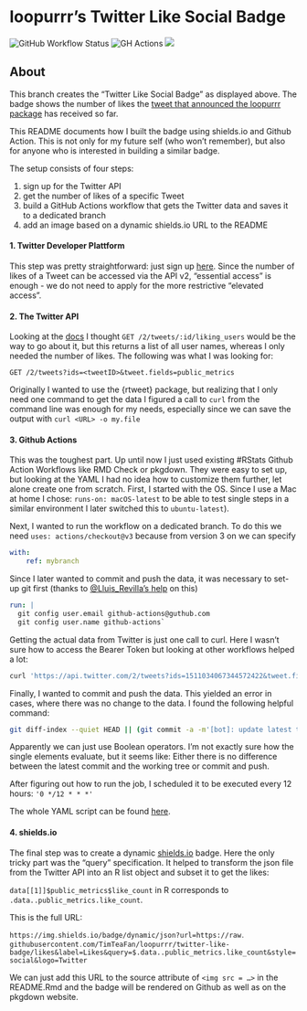 
<!-- README.md is generated from README.Rmd. Please edit that file -->

# loopurrr’s Twitter Like Social Badge

<!-- badges: start -->

![GitHub Workflow
Status](https://img.shields.io/github/workflow/status/TimTeaFan/loopurrr/like-banner?label=bot%20status&logo=Github%20Actions&logoColor=white&style=flat-square)
![GH
Actions](https://img.shields.io/static/v1?label=automated%20with&message=GitHub%20Actions&color=2088FF&logo=GitHub%20Actions&style=flat-square&labelColor=52535e)
[<img src="https://img.shields.io/badge/dynamic/json?url=https://raw.githubusercontent.com/TimTeaFan/loopurrr/twitter-like-badge/likes&label=Likes&query=$.data..public_metrics.like_count&style=social&logo=Twitter">](https://twitter.com/timteafan/status/1511034067344572422?s=21)
<!-- badges: end -->

## About

This branch creates the “Twitter Like Social Badge” as displayed above.
The badge shows the number of likes the [tweet that announced the
loopurrr
package](https://twitter.com/timteafan/status/1511034067344572422?s=21&t=WEhGBqj-5dtsFIYCuAtmpg)
has received so far.

This README documents how I built the badge using shields.io and Github
Action. This is not only for my future self (who won’t remember), but
also for anyone who is interested in building a similar badge.

The setup consists of four steps:

1.  sign up for the Twitter API
2.  get the number of likes of a specific Tweet
3.  build a GitHub Actions workflow that gets the Twitter data and saves
    it to a dedicated branch
4.  add an image based on a dynamic shields.io URL to the README

#### 1. Twitter Developer Plattform

This step was pretty straightforward: just sign up
[here](https://developer.twitter.com). Since the number of likes of a
Tweet can be accessed via the API v2, “essential access” is enough - we
do not need to apply for the more restrictive “elevated access”.

#### 2. The Twitter API

Looking at the
[docs](https://developer.twitter.com/en/docs/twitter-api/tweets/likes/introduction)
I thought `GET /2/tweets/:id/liking_users` would be the way to go about
it, but this returns a list of all user names, whereas I only needed the
number of likes. The following was what I was looking for:

`GET /2/tweets?ids=<tweetID>&tweet.fields=public_metrics`

Originally I wanted to use the {rtweet} package, but realizing that I
only need one command to get the data I figured a call to `curl` from
the command line was enough for my needs, especially since we can save
the output with `curl <URL> -o my.file`

#### 3. Github Actions

This was the toughest part. Up until now I just used existing \#RStats
Github Action Workflows like RMD Check or pkgdown. They were easy to set
up, but looking at the YAML I had no idea how to customize them further,
let alone create one from scratch. First, I started with the OS. Since I
use a Mac at home I chose: `runs-on: macOS-latest` to be able to test
single steps in a similar environment I later switched this to
`ubuntu-latest`).

Next, I wanted to run the workflow on a dedicated branch. To do this we
need `uses: actions/checkout@v3` because from version 3 on we can
specify

``` yaml
with:
    ref: mybranch
```

Since I later wanted to commit and push the data, it was necessary to
set-up git first (thanks to [@Lluis_Revilla’s
help](https://twitter.com/lluis_revilla/status/1524805074337288194?s=21&t=WEhGBqj-5dtsFIYCuAtmpg)
on this)

``` yaml
run: |
  git config user.email github-actions@guthub.com
  git config user.name github-actions`
```

Getting the actual data from Twitter is just one call to curl. Here I
wasn’t sure how to access the Bearer Token but looking at other
workflows helped a lot:

``` sh
curl 'https://api.twitter.com/2/tweets?ids=1511034067344572422&tweet.fields=public_metrics&expansions=attachments.media_keys&media.fields=public_metrics' --header 'Authorization: Bearer ${{ secrets.TWITTER_BEARER_TOKEN }}' -o likes
```

Finally, I wanted to commit and push the data. This yielded an error in
cases, where there was no change to the data. I found the following
helpful command:

``` sh
git diff-index --quiet HEAD || (git commit -a -m'[bot]: update latest twitter likes data' --allow-empty && git push -f)`
```

Apparently we can just use Boolean operators. I’m not exactly sure how
the single elements evaluate, but it seems like: Either there is no
difference between the latest commit and the working tree or commit and
push.

After figuring out how to run the job, I scheduled it to be executed
every 12 hours: `'0 */12 * * *'`

The whole YAML script can be found
[here](https://github.com/TimTeaFan/loopurrr/blob/main/.github/workflows/like-badge.yaml).

#### 4. shields.io

The final step was to create a dynamic [shields.io](https://shields.io)
badge. Here the only tricky part was the “query” specification. It
helped to transform the json file from the Twitter API into an R list
object and subset it to get the likes:

`data[[1]]$public_metrics$like_count` in R corresponds to
`.data..public_metrics.like_count`.

This is the full URL:

`https://img․shields․io/badge/dynamic/json?url=https://raw․githubusercontent․com/TimTeaFan/loopurrr/twitter-like-badge/likes&label=Likes&query=$.data..public_metrics.like_count&style=social&logo=Twitter`

We can just add this URL to the source attribute of `<img src = …>` in
the README.Rmd and the badge will be rendered on Github as well as on
the pkgdown website.

